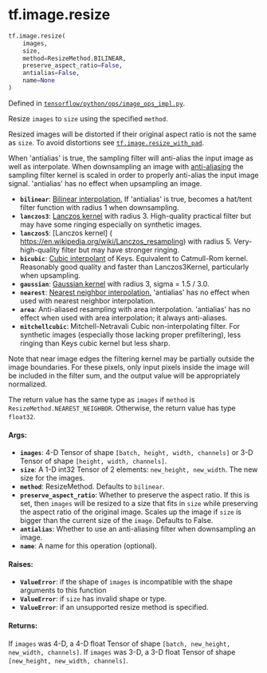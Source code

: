<div itemscope itemtype="http://developers.google.com/ReferenceObject">
<meta itemprop="name" content="tf.image.resize" />
<meta itemprop="path" content="Stable" />
</div>

# tf.image.resize

``` python
tf.image.resize(
    images,
    size,
    method=ResizeMethod.BILINEAR,
    preserve_aspect_ratio=False,
    antialias=False,
    name=None
)
```



Defined in [`tensorflow/python/ops/image_ops_impl.py`](/code/stable/tensorflow/python/ops/image_ops_impl.py).

Resize `images` to `size` using the specified `method`.

Resized images will be distorted if their original aspect ratio is not
the same as `size`.  To avoid distortions see
<a href="../../tf/image/resize_with_pad.md"><code>tf.image.resize_with_pad</code></a>.

When 'antialias' is true, the sampling filter will anti-alias the input image
as well as interpolate.  When downsampling an image with [anti-aliasing](
https://en.wikipedia.org/wiki/Spatial_anti-aliasing) the sampling filter
kernel is scaled in order to properly anti-alias the input image signal.
'antialias' has no effect when upsampling an image.

*   <b>`bilinear`</b>: [Bilinear interpolation.](
  https://en.wikipedia.org/wiki/Bilinear_interpolation) If 'antialias' is
  true, becomes a hat/tent filter function with radius 1 when downsampling.
*   <b>`lanczos3`</b>:  [Lanczos kernel](
  https://en.wikipedia.org/wiki/Lanczos_resampling) with radius 3.
  High-quality practical filter but may have some ringing especially on
  synthetic images.
*   <b>`lanczos5`</b>: [Lanczos kernel] (
  https://en.wikipedia.org/wiki/Lanczos_resampling) with radius 5.
  Very-high-quality filter but may have stronger ringing.
*   <b>`bicubic`</b>: [Cubic interpolant](
  https://en.wikipedia.org/wiki/Bicubic_interpolation) of Keys. Equivalent to
  Catmull-Rom kernel. Reasonably good quality and faster than Lanczos3Kernel,
  particularly when upsampling.
*   <b>`gaussian`</b>: [Gaussian kernel](
  https://en.wikipedia.org/wiki/Gaussian_filter) with radius 3,
  sigma = 1.5 / 3.0.
*   <b>`nearest`</b>: [Nearest neighbor interpolation.](
  https://en.wikipedia.org/wiki/Nearest-neighbor_interpolation)
  'antialias' has no effect when used with nearest neighbor interpolation.
*   <b>`area`</b>: Anti-aliased resampling with area interpolation.
  'antialias' has no effect when used with area interpolation; it
  always anti-aliases.
*   <b>`mitchellcubic`</b>: Mitchell-Netravali Cubic non-interpolating filter.
  For synthetic images (especially those lacking proper prefiltering), less
  ringing than Keys cubic kernel but less sharp.

Note that near image edges the filtering kernel may be partially outside the
image boundaries. For these pixels, only input pixels inside the image will be
included in the filter sum, and the output value will be appropriately
normalized.

The return value has the same type as `images` if `method` is
`ResizeMethod.NEAREST_NEIGHBOR`. Otherwise, the return value has type
`float32`.

#### Args:

* <b>`images`</b>: 4-D Tensor of shape `[batch, height, width, channels]` or 3-D Tensor
    of shape `[height, width, channels]`.
* <b>`size`</b>: A 1-D int32 Tensor of 2 elements: `new_height, new_width`.  The new
    size for the images.
* <b>`method`</b>: ResizeMethod.  Defaults to `bilinear`.
* <b>`preserve_aspect_ratio`</b>: Whether to preserve the aspect ratio. If this is set,
    then `images` will be resized to a size that fits in `size` while
    preserving the aspect ratio of the original image. Scales up the image if
    `size` is bigger than the current size of the `image`. Defaults to False.
* <b>`antialias`</b>: Whether to use an anti-aliasing filter when downsampling an
    image.
* <b>`name`</b>: A name for this operation (optional).


#### Raises:

* <b>`ValueError`</b>: if the shape of `images` is incompatible with the
    shape arguments to this function
* <b>`ValueError`</b>: if `size` has invalid shape or type.
* <b>`ValueError`</b>: if an unsupported resize method is specified.


#### Returns:

If `images` was 4-D, a 4-D float Tensor of shape
`[batch, new_height, new_width, channels]`.
If `images` was 3-D, a 3-D float Tensor of shape
`[new_height, new_width, channels]`.
